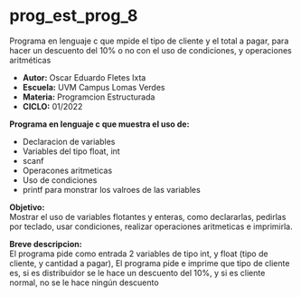 # prog_est_prog_8
Programa en lenguaje c que mpide el tipo de cliente y el total a pagar, para hacer un descuento del 10% o no con el uso de condiciones, y operaciones aritméticas
* <b> Autor:</b> Oscar Eduardo Fletes Ixta
* <b> Escuela:</b> UVM Campus Lomas Verdes
* <b> Materia:</b> Programcion Estructurada
* <b> CICLO:</b> 01/2022

<b> Programa en lenguaje c que muestra el uso de:</b>
* Declaracion de variables 
* Variables del tipo float, int
* scanf
* Operacones aritmeticas 
* Uso de condiciones 
* printf para monstrar los valroes de las variables

<b> Objetivo:</b>
<br>
Mostrar el uso de variables flotantes y enteras, como declararlas, pedirlas por teclado, usar condiciones,
realizar operaciones aritmeticas e imprimirla.

<b> Breve descripcion:</b>
<br>
El programa pide como entrada 2 variables de tipo int, y float (tipo de cliente, y cantidad a pagar),
El programa pide e imprime que tipo de cliente es, si es distribuidor se le hace un descuento del 10%, y si es cliente normal, no se le hace ningún descuento
